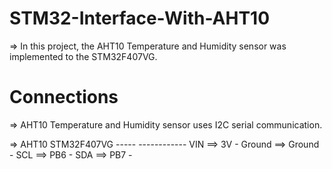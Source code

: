 # STM32-Interface-With-AHT10
  
  => In this project, the AHT10 Temperature and Humidity sensor was implemented to the STM32F407VG.
  
  
# Connections
  => AHT10 Temperature and Humidity sensor uses I2C serial communication.
  
  =>      AHT10         STM32F407VG
          -----         ------------
           VIN    ==>       3V -
         Ground   ==>     Ground -
           SCL    ==>      PB6 -
           SDA    ==>      PB7 -
           

  
